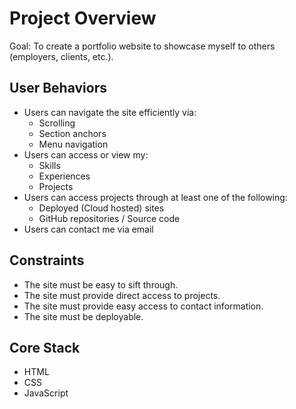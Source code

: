 # Project Overview  

Goal: To create a portfolio website to showcase myself to others (employers, clients, etc.).

## User Behaviors
- Users can navigate the site efficiently via:
  - Scrolling
  - Section anchors
  - Menu navigation
- Users can access or view my:
  - Skills
  - Experiences
  - Projects
- Users can access projects through at least one of the following:
  - Deployed (Cloud hosted) sites
  - GitHub repositories / Source code
- Users can contact me via email

## Constraints
- The site must be easy to sift through.
- The site must provide direct access to projects.
- The site must provide easy access to contact information.
- The site must be deployable.

## Core Stack
- HTML
- CSS
- JavaScript
